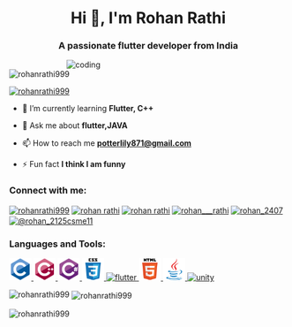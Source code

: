 <h1 align="center">Hi 👋, I'm Rohan Rathi</h1>
<h3 align="center">A passionate flutter developer from India</h3>

<img align="right" alt="coding" width="400" src="https://cdn.dribbble.com/users/1162077/screenshots/3848914/programmer.gif">
<p align="left"> <img src="https://komarev.com/ghpvc/?username=rohanrathi999&label=Profile%20views&color=0e75b6&style=flat" alt="rohanrathi999" /> </p>


<p align="left"> <a href="https://twitter.com/rohanrathi999" target="blank"><img src="https://img.shields.io/twitter/follow/rohanrathi999?logo=twitter&style=for-the-badge" alt="rohanrathi999" /></a> </p>

- 🌱 I’m currently learning **Flutter, C++**

- 💬 Ask me about **flutter,JAVA**

- 📫 How to reach me **potterlily871@gmail.com**

- ⚡ Fun fact **I think I am funny**

<h3 align="left">Connect with me:</h3>
<p align="left">
<a href="https://twitter.com/rohanrathi999" target="blank"><img align="center" src="https://raw.githubusercontent.com/rahuldkjain/github-profile-readme-generator/master/src/images/icons/Social/twitter.svg" alt="rohanrathi999" height="30" width="40" /></a>
<a href="https://linkedin.com/in/rohan rathi" target="blank"><img align="center" src="https://raw.githubusercontent.com/rahuldkjain/github-profile-readme-generator/master/src/images/icons/Social/linked-in-alt.svg" alt="rohan rathi" height="30" width="40" /></a>
<a href="https://fb.com/rohan rathi" target="blank"><img align="center" src="https://raw.githubusercontent.com/rahuldkjain/github-profile-readme-generator/master/src/images/icons/Social/facebook.svg" alt="rohan rathi" height="30" width="40" /></a>
<a href="https://instagram.com/rohan___rathi" target="blank"><img align="center" src="https://raw.githubusercontent.com/rahuldkjain/github-profile-readme-generator/master/src/images/icons/Social/instagram.svg" alt="rohan___rathi" height="30" width="40" /></a>
<a href="https://www.codechef.com/users/rohan_2407" target="blank"><img align="center" src="https://cdn.jsdelivr.net/npm/simple-icons@3.1.0/icons/codechef.svg" alt="rohan_2407" height="30" width="40" /></a>
<a href="https://www.hackerrank.com/@rohan_2125csme11" target="blank"><img align="center" src="https://raw.githubusercontent.com/rahuldkjain/github-profile-readme-generator/master/src/images/icons/Social/hackerrank.svg" alt="@rohan_2125csme11" height="30" width="40" /></a>
</p>

<h3 align="left">Languages and Tools:</h3>
<p align="left"> <a href="https://www.cprogramming.com/" target="_blank" rel="noreferrer"> <img src="https://raw.githubusercontent.com/devicons/devicon/master/icons/c/c-original.svg" alt="c" width="40" height="40"/> </a> <a href="https://www.w3schools.com/cpp/" target="_blank" rel="noreferrer"> <img src="https://raw.githubusercontent.com/devicons/devicon/master/icons/cplusplus/cplusplus-original.svg" alt="cplusplus" width="40" height="40"/> </a> <a href="https://www.w3schools.com/cs/" target="_blank" rel="noreferrer"> <img src="https://raw.githubusercontent.com/devicons/devicon/master/icons/csharp/csharp-original.svg" alt="csharp" width="40" height="40"/> </a> <a href="https://www.w3schools.com/css/" target="_blank" rel="noreferrer"> <img src="https://raw.githubusercontent.com/devicons/devicon/master/icons/css3/css3-original-wordmark.svg" alt="css3" width="40" height="40"/> </a> <a href="https://flutter.dev" target="_blank" rel="noreferrer"> <img src="https://www.vectorlogo.zone/logos/flutterio/flutterio-icon.svg" alt="flutter" width="40" height="40"/> </a> <a href="https://www.w3.org/html/" target="_blank" rel="noreferrer"> <img src="https://raw.githubusercontent.com/devicons/devicon/master/icons/html5/html5-original-wordmark.svg" alt="html5" width="40" height="40"/> </a> <a href="https://www.java.com" target="_blank" rel="noreferrer"> <img src="https://raw.githubusercontent.com/devicons/devicon/master/icons/java/java-original.svg" alt="java" width="40" height="40"/> </a> <a href="https://unity.com/" target="_blank" rel="noreferrer"> <img src="https://www.vectorlogo.zone/logos/unity3d/unity3d-icon.svg" alt="unity" width="40" height="40"/> </a> </p>

<p><img align="left" src="https://github-readme-stats.vercel.app/api/top-langs?username=rohanrathi999&show_icons=true&locale=en&layout=compact" alt="rohanrathi999" /></p>

<p>&nbsp;<img align="center" src="https://github-readme-stats.vercel.app/api?username=rohanrathi999&show_icons=true&locale=en" alt="rohanrathi999" /></p>

<p><img align="center" src="https://github-readme-streak-stats.herokuapp.com/?user=rohanrathi999&" alt="rohanrathi999" /></p>
